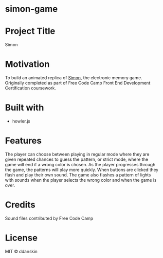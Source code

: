 # simon-game

# Project Title
Simon

# Motivation
To build an animated replica of [Simon](https://en.wikipedia.org/wiki/Simon_(game)), the electronic memory game. Originally completed as part of Free Code Camp Front End Development Certification coursework.

# Built with
* howler.js

# Features
The player can choose between playing in regular mode where they are given repeated chances to guess the pattern, or strict mode, where the game will end if a wrong color is chosen. As the player progresses through the game, the patterns will play more quickly. When buttons are clicked they flash and play their own sound. The game also flashes a pattern of lights with sounds when the player selects the wrong color and when the game is over.

# Credits
Sound files contributed by Free Code Camp
# License
MIT &copy; ddanskin
